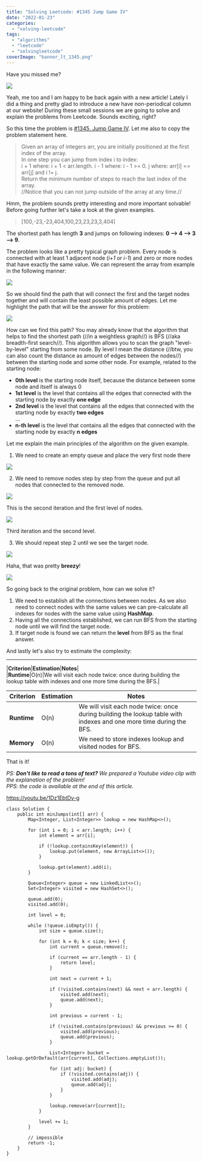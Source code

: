 ```yaml
---
title: "Solving Leetcode: #1345 Jump Game IV"
date: "2022-01-23"
categories: 
  - "solving-leetcode"
tags: 
  - "algorithms"
  - "leetcode"
  - "solvingleetcode"
coverImage: "banner_lt_1345.png"
---
```


Have you missed me?

![](images/missing_you.gif)

Yeah, me too and I am happy to be back again with a new article! Lately I did a thing and pretty glad to introduce a new have non-periodical column at our website! During these small sessions we are going to solve and explain the problems from Leetcode. Sounds exciting, right?

So this time the problem is [#1345. Jump Game IV](https://leetcode.com/problems/jump-game-iv). Let me also to copy the problem statement here.

> Given an array of integers arr, you are initially positioned at the first index of the array.  
> In one step you can jump from index i to index:  
> i + 1 where: i + 1 < arr.length. i - 1 where: i - 1 >= 0. 
> j where: arr\[i\] == arr\[j\] and i != j.  
> Return the minimum number of steps to reach the last index of the array.  
> //Notice that you can not jump outside of the array at any time.//

Hmm, the problem sounds pretty interesting and more important solvable! Before going further let's take a look at the given examples.

> \[100,-23,-23,404,100,23,23,23,3,404\]

The shortest path has length **3** and jumps on following indexes: **0 --> 4 --> 3 --> 9**.

The problem looks like a pretty typical graph problem. Every node is connected with at least 1 adjacent node (_i+1_ or _i-1_) and zero or more nodes that have exactly the same value. We can represent the array from example in the following manner:

![](images/lt_1345_1.jpeg)

So we should find the path that will connect the first and the target nodes together and will contain the least possible amount of edges. Let me highlight the path that will be the answer for this problem:

![](images/lt_1345_2.jpeg)

How can we find this path? You may already know that the algorithm that helps to find the shortest path (//in a weightless graph//) is BFS (//aka breadth-first search//). This algorithm allows you to scan the graph "level-by-level" starting from some node. By level I mean the distance (//btw, you can also count the distance as amount of edges between the nodes//) between the starting node and some other node. For example, related to the starting node:

- **0th level** is the starting node itself, because the distance between some node and itself is always 0
- **1st level** is the level that contains all the edges that connected with the starting node by exactly **one edge**
- **2nd level** is the level that contains all the edges that connected with the starting node by exactly **two edges**  
    …
- **n-th level** is the level that contains all the edges that connected with the starting node by exactly **n edges**

Let me explain the main principles of the algorithm on the given example.

1. We need to create an empty queue and place the very first node there

![](images/lt_1345_3.jpeg)

2. We need to remove nodes step by step from the queue and put all nodes that connected to the removed node.

![](images/lt_1345_4.jpeg)

This is the second iteration and the first level of nodes.

![](images/lt_1345_5.jpeg)

Third iteration and the second level.

3. We should repeat step 2 until we see the target node.

![](images/lt_1345_6.jpeg)

Haha, that was pretty **breezy**!

![](images/breezy.gif)

So going back to the original problem, how can we solve it?

1. We need to establish all the connections between nodes. As we also need to connect nodes with the same values we can pre-calculate all indexes for nodes with the same value using **HashMap**.
2. Having all the connections established, we can run BFS from the starting node until we will find the target node.
3. If target node is found we can return the **level** from BFS as the final answer.

And lastly let's also try to estimate the complexity:

* * *

|**Criterion**|**Estimation**|**Notes**|  
|**Runtime**|O(n)|We will visit each node twice: once during building the lookup table with indexes and one more time during the BFS.|

| **Criterion** | **Estimation** | **Notes** |
| --- | --- | --- |
| **Runtime** | O(n) | We will visit each node twice: once during building the lookup table with indexes and one more time during the BFS. |
| **Memory** | O(n) | We need to store indexes lookup and visited nodes for BFS. |

That is it!

_PS: **Don't like to read a tons of text?** We prepared a Youtube video clip with the explanation of the problem!_  
_PPS: the code is available at the end of this article._

https://youtu.be/1Dz1EbtDv-g

```
class Solution {
    public int minJumps(int[] arr) {
        Map<Integer, List<Integer>> lookup = new HashMap<>();
        
        for (int i = 0; i < arr.length; i++) {
            int element = arr[i];
            
            if (!lookup.containsKey(element)) {
                lookup.put(element, new ArrayList<>());
            }
            
            lookup.get(element).add(i);
        }
        
        Queue<Integer> queue = new LinkedList<>();
        Set<Integer> visited = new HashSet<>();
        
        queue.add(0);
        visited.add(0);
        
        int level = 0;
        
        while (!queue.isEmpty()) {
            int size = queue.size();
            
            for (int k = 0; k < size; k++) {
                int current = queue.remove();
                
                if (current == arr.length - 1) {
                    return level;
                }
                
                int next = current + 1;
                
                if (!visited.contains(next) && next < arr.length) {
                    visited.add(next);
                    queue.add(next);
                }
                
                int previous = current - 1;
                
                if (!visited.contains(previous) && previous >= 0) {
                    visited.add(previous);
                    queue.add(previous);
                }
                
                List<Integer> bucket = lookup.getOrDefault(arr[current], Collections.emptyList());
                
                for (int adj: bucket) {
                    if (!visited.contains(adj)) {
                        visited.add(adj);
                        queue.add(adj);
                    }
                }
                
                lookup.remove(arr[current]);
            }
            
            level += 1;
        }
        
        // impossible
        return -1;
    }
}
```
